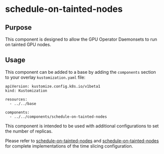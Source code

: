 # schedule-on-tainted-nodes

## Purpose

This component is designed to allow the GPU Operator Daemonsets to run on tainted GPU nodes.

## Usage

This component can be added to a base by adding the `components` section to your overlay `kustomization.yaml` file:

```
apiVersion: kustomize.config.k8s.io/v1beta1
kind: Kustomization

resources:
  - ../../base

components:
  - ../../components/schedule-on-tainted-nodes
```

This component is intended to be used with additional configurations to set the number of replicas.

Please refer to [schedule-on-tainted-nodes](../schedule-on-tainted-nodes) and [schedule-on-tainted-nodes](../schedule-on-tainted-nodes) for complete implementations of the time slicing configuration.
